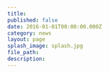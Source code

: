 ```yaml
---
title:
published: false
date: 2016-01-01T00:00:00.000Z
category: news
layout: page
splash_image: splash.jpg
file_path:
description:
---
```

